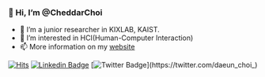 

### 👋 Hi, I’m @CheddarChoi
- 🌱 I’m a junior researcher in KIXLAB, KAIST.
- 👀 I’m interested in HCI(Human-Computer Interaction)
- 📫 More information on my [website](https://daeunchoi.com/)

[![Hits](https://hits.seeyoufarm.com/api/count/incr/badge.svg?url=https%3A%2F%2Fgithub.com%2Fcheddarchoi&count_bg=%2379C83D&title_bg=%23555555&icon=&icon_color=%23E7E7E7&title=+hits%F0%9F%92%A1&edge_flat=false)](https://hits.seeyoufarm.com)
[![Linkedin Badge](https://img.shields.io/badge/-LinkedIn-blue?style=flat-square&logo=Linkedin&logoColor=white&link=https://www.linkedin.com/in/daeun-choi-1103/)](https://www.linkedin.com/in/daeun-choi-1103/)
[![Twitter Badge](https://img.shields.io/badge/twitter-1DA1F2?style=flat-square&logo=twitter&logoColor=white&link=https://twitter.com/daeun_choi_)](https://twitter.com/daeun_choi_)

<!---
CheddarChoi/CheddarChoi is a ✨ special ✨ repository because its `README.md` (this file) appears on your GitHub profile.
You can click the Preview link to take a look at your changes.
--->
